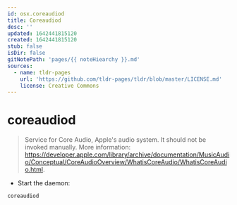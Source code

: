 ```yaml
---
id: osx.coreaudiod
title: Coreaudiod
desc: ''
updated: 1642441815120
created: 1642441815120
stub: false
isDir: false
gitNotePath: 'pages/{{ noteHiearchy }}.md'
sources:
  - name: tldr-pages
    url: 'https://github.com/tldr-pages/tldr/blob/master/LICENSE.md'
    license: Creative Commons
---
```

# coreaudiod

> Service for Core Audio, Apple's audio system.
> It should not be invoked manually.
> More information: <https://developer.apple.com/library/archive/documentation/MusicAudio/Conceptual/CoreAudioOverview/WhatisCoreAudio/WhatisCoreAudio.html>.

- Start the daemon:

`coreaudiod`

